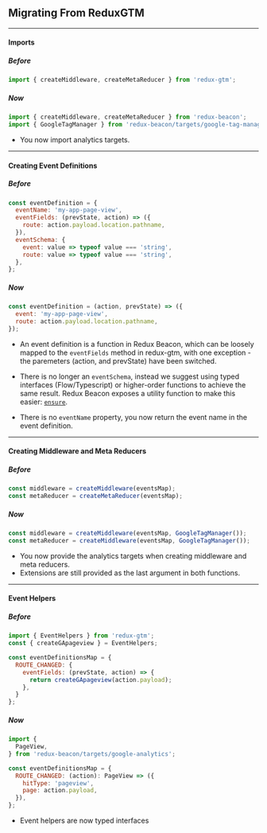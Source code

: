 ## Migrating From ReduxGTM
----

#### Imports

##### Before
```js
import { createMiddleware, createMetaReducer } from 'redux-gtm';
```

##### Now
```js
import { createMiddleware, createMetaReducer } from 'redux-beacon';
import { GoogleTagManager } from 'redux-beacon/targets/google-tag-manager';
```

- You now import analytics targets.

----

#### Creating Event Definitions

##### Before
```js
const eventDefinition = {
  eventName: 'my-app-page-view',
  eventFields: (prevState, action) => ({
    route: action.payload.location.pathname,
  }),
  eventSchema: {
    event: value => typeof value === 'string',
    route: value => typeof value === 'string',
  },
};
```

##### Now
```js
const eventDefinition = (action, prevState) => ({
  event: 'my-app-page-view',
  route: action.payload.location.pathname,
});
```
 - An event definition is a function in Redux Beacon, which can be loosely
   mapped to the `eventFields` method in redux-gtm, with one exception - the
   paremeters (action, and prevState) have been switched.

 - There is no longer an `eventSchema`, instead we suggest using typed
   interfaces (Flow/Typescript) or higher-order functions to achieve the same
   result. Redux Beacon exposes a utility function to make this
   easier: [`ensure`](./utils/ensure.md).

 - There is no `eventName` property, you now return the event name in
   the event definition.

----

#### Creating Middleware and Meta Reducers

##### Before
```js
const middleware = createMiddleware(eventsMap);
const metaReducer = createMetaReducer(eventsMap);
```

##### Now
```js
const middleware = createMiddleware(eventsMap, GoogleTagManager());
const metaReducer = createMiddleware(eventsMap, GoogleTagManager());
```

- You now provide the analytics targets when creating middleware and
  meta reducers.
- Extensions are still provided as the last argument in both
  functions.

----

#### Event Helpers

##### Before
```js
import { EventHelpers } from 'redux-gtm';
const { createGApageview } = EventHelpers;

const eventDefinitionsMap = {
  ROUTE_CHANGED: {
    eventFields: (prevState, action) => {
      return createGApageview(action.payload);
    },
  }
};
```

##### Now
```js
import {
  PageView,
} from 'redux-beacon/targets/google-analytics';

const eventDefinitionsMap = {
  ROUTE_CHANGED: (action): PageView => ({
    hitType: 'pageview',
    page: action.payload,
  }),
};
```

- Event helpers are now typed interfaces
